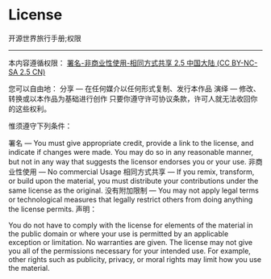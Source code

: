 ﻿# License

开源世界旅行手册;权限

---

本内容遵循权限：
[署名-非商业性使用-相同方式共享 2.5 中国大陆 (CC BY-NC-SA 2.5 CN)][1]

您可以自由地：
分享 — 在任何媒介以任何形式复制、发行本作品
演绎 — 修改、转换或以本作品为基础进行创作
只要你遵守许可协议条款，许可人就无法收回你的这些权利。

惟须遵守下列条件：

署名 — You must give appropriate credit, provide a link to the license, and indicate if changes were made. You may do so in any reasonable manner, but not in any way that suggests the licensor endorses you or your use.
非商业性使用 — No commercial Usage
相同方式共享 — If you remix, transform, or build upon the material, you must distribute your contributions under the same license as the original.
没有附加限制 — You may not apply legal terms or technological measures that legally restrict others from doing anything the license permits.
声明：

You do not have to comply with the license for elements of the material in the public domain or where your use is permitted by an applicable exception or limitation.
No warranties are given. The license may not give you all of the permissions necessary for your intended use. For example, other rights such as publicity, privacy, or moral rights may limit how you use the material.

  [1]: http://creativecommons.org/licenses/by-nc-sa/2.5/cn/

